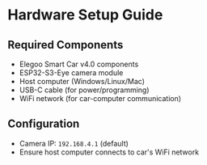 # Hardware Setup Guide

## Required Components
- Elegoo Smart Car v4.0 components
- ESP32-S3-Eye camera module
- Host computer (Windows/Linux/Mac)
- USB-C cable (for power/programming)
- WiFi network (for car-computer communication)

## Configuration
- Camera IP: `192.168.4.1` (default)
- Ensure host computer connects to car's WiFi network
